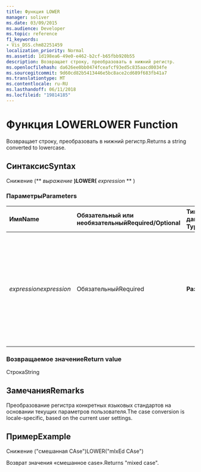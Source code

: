 ```yaml
---
title: Функция LOWER
manager: soliver
ms.date: 03/09/2015
ms.audience: Developer
ms.topic: reference
f1_keywords:
- Vis_DSS.chm82251459
localization_priority: Normal
ms.assetid: 1d198ea6-49e0-e462-b2cf-b65fbb920b55
description: Возвращает строку, преобразовать в нижний регистр.
ms.openlocfilehash: da626ee0bb0474fceafcf93ed5c835aacd0034fe
ms.sourcegitcommit: 9d60cd82b5413446e5bc8ace2cd689f683fb41a7
ms.translationtype: MT
ms.contentlocale: ru-RU
ms.lasthandoff: 06/11/2018
ms.locfileid: "19814185"
---
```

# <a name="lower-function"></a><span data-ttu-id="91a3c-103">Функция LOWER</span><span class="sxs-lookup"><span data-stu-id="91a3c-103">LOWER Function</span></span>

<span data-ttu-id="91a3c-104">Возвращает строку, преобразовать в нижний регистр.</span><span class="sxs-lookup"><span data-stu-id="91a3c-104">Returns a string converted to lowercase.</span></span>
  
## <a name="syntax"></a><span data-ttu-id="91a3c-105">Синтаксис</span><span class="sxs-lookup"><span data-stu-id="91a3c-105">Syntax</span></span>

<span data-ttu-id="91a3c-106">Снижение (** *выражение* **)</span><span class="sxs-lookup"><span data-stu-id="91a3c-106">LOWER(** *expression* ** )</span></span> 
  
### <a name="parameters"></a><span data-ttu-id="91a3c-107">Параметры</span><span class="sxs-lookup"><span data-stu-id="91a3c-107">Parameters</span></span>

|<span data-ttu-id="91a3c-108">**Имя**</span><span class="sxs-lookup"><span data-stu-id="91a3c-108">**Name**</span></span>|<span data-ttu-id="91a3c-109">**Обязательный или необязательный**</span><span class="sxs-lookup"><span data-stu-id="91a3c-109">**Required/Optional**</span></span>|<span data-ttu-id="91a3c-110">**Тип данных**</span><span class="sxs-lookup"><span data-stu-id="91a3c-110">**Data Type**</span></span>|<span data-ttu-id="91a3c-111">**Описание**</span><span class="sxs-lookup"><span data-stu-id="91a3c-111">**Description**</span></span>|
|:-----|:-----|:-----|:-----|
| <span data-ttu-id="91a3c-112">_expression_</span><span class="sxs-lookup"><span data-stu-id="91a3c-112">_expression_</span></span> <br/> |<span data-ttu-id="91a3c-113">Обязательный</span><span class="sxs-lookup"><span data-stu-id="91a3c-113">Required</span></span>  <br/> |<span data-ttu-id="91a3c-114">**Разные**</span><span class="sxs-lookup"><span data-stu-id="91a3c-114">**Varies**</span></span> <br/> | <span data-ttu-id="91a3c-115">Строка, ссылка на ячейку или выражение; результат преобразуется в строку, который затем преобразуется в нижний регистр.</span><span class="sxs-lookup"><span data-stu-id="91a3c-115">A string, a cell reference, or an expression; the result is converted to a string which is then converted to lowercase.</span></span>  <br/> |
   
### <a name="return-value"></a><span data-ttu-id="91a3c-116">Возвращаемое значение</span><span class="sxs-lookup"><span data-stu-id="6">Return value</span></span>

<span data-ttu-id="91a3c-117">Строка</span><span class="sxs-lookup"><span data-stu-id="91a3c-117">String</span></span>
  
## <a name="remarks"></a><span data-ttu-id="91a3c-118">Замечания</span><span class="sxs-lookup"><span data-stu-id="91a3c-118">Remarks</span></span>

<span data-ttu-id="91a3c-119">Преобразование регистра конкретных языковых стандартов на основании текущих параметров пользователя.</span><span class="sxs-lookup"><span data-stu-id="91a3c-119">The case conversion is locale-specific, based on the current user settings.</span></span> 
  
## <a name="example"></a><span data-ttu-id="91a3c-120">Пример</span><span class="sxs-lookup"><span data-stu-id="91a3c-120">Example</span></span>

<span data-ttu-id="91a3c-121">Снижение ("смешанная CAse")</span><span class="sxs-lookup"><span data-stu-id="91a3c-121">LOWER("mIxEd CAse")</span></span> 
  
<span data-ttu-id="91a3c-122">Возврат значения «смешанное case».</span><span class="sxs-lookup"><span data-stu-id="91a3c-122">Returns "mixed case".</span></span> 
  

